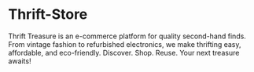 # Thrift-Store
Thrift Treasure is an e-commerce platform for quality second-hand finds. From vintage fashion to refurbished electronics, we make thrifting easy, affordable, and eco-friendly. Discover. Shop. Reuse. Your next treasure awaits!
